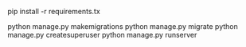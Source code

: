 pip install -r requirements.tx

python manage.py makemigrations
python manage.py migrate
python manage.py createsuperuser
python manage.py runserver


